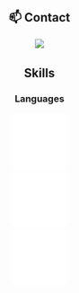 <div align="center">

## 📫 Contact

<a href="https://skillicons.dev">
  <img src="https://skillicons.dev/icons?i=discord"/>
</a>

## Skills

### Languages


<div id="banner">
  <div class="inline-block">
      <img src="./images/cpp-logo.svg"
        width="100px"
        height="auto"
        />
  </div>

  <div class="inline-block">
      <img src="./images/erlang-logo.svg"
        width="100px"
        height="auto"
        />
  </div>

  <div class="inline-block">
      <img src="./images/java-logo.svg"
        width="100px"
        height="auto"
        />
  </div>
</div>


</div>

<!--
**DoubleXEric/DoubleXEric** is a ✨ _special_ ✨ repository because its `README.md` (this file) appears on your GitHub profile.

Here are some ideas to get you started:

- 🔭 I’m currently working on ...
- 🌱 I’m currently learning ...
- 👯 I’m looking to collaborate on ...
- 🤔 I’m looking for help with ...
- 💬 Ask me about ...
- 📫 How to reach me: ...
- 😄 Pronouns: ...
- ⚡ Fun fact: ...
-->
